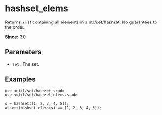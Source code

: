 # hashset_elems

Returns a list containing all elements in a [util/set/hashset](https://openhome.cc/eGossip/OpenSCAD/lib3x-hashset.html). No guarantees to the order.

**Since:** 3.0

## Parameters

- `set` : The set.

## Examples

    use <util/set/hashset.scad>
    use <util/set/hashset_elems.scad>

    s = hashset([1, 2, 3, 4, 5]);
    assert(hashset_elems(s) == [1, 2, 3, 4, 5]); 


